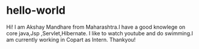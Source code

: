 # hello-world

Hi!
  I am Akshay Mandhare from Maharashtra.I have a good knowlege on core java,Jsp ,Servlet,Hibernate.
  I like to watch youtube and do swimming.I am currently working in Copart as Intern.
Thankyou!
